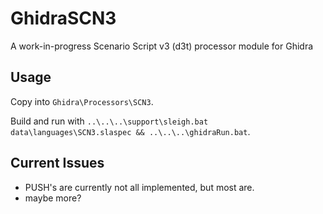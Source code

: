 # GhidraSCN3
A work-in-progress Scenario Script v3 (d3t) processor module for Ghidra

## Usage
Copy into `Ghidra\Processors\SCN3`. 

Build and run with `..\..\..\support\sleigh.bat data\languages\SCN3.slaspec && ..\..\..\ghidraRun.bat`.

## Current Issues
* PUSH's are currently not all implemented, but most are.
* maybe more?
